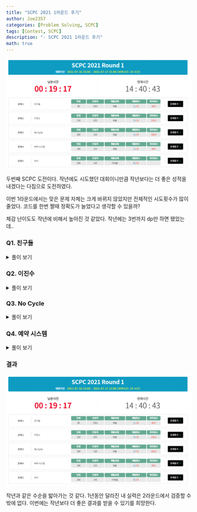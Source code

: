 ```yaml
---
title: "SCPC 2021 1라운드 후기"
author: Joe2357
categories: [Problem Solving, SCPC]
tags: [Contest, SCPC]
description: "- SCPC 2021 1라운드 후기"
math: true
---
```


![scpc 1round_1](https://github.com/Joe2357/Joe2357.github.io/blob/main/assets/img/post/review/scpc/2021/scpc_1.png?raw=true)

두번째 SCPC 도전이다. 작년에도 시도했던 대회이니만큼 작년보다는 더 좋은 성적을 내겠다는 다짐으로 도전하였다.

이번 1라운드에서는 맞은 문제 자체는 크게 바뀌지 않았지만 전체적인 시도횟수가 많이 줄었다. 코드를 한번 짤때 정확도가 늘었다고 생각할 수 있을까?

체감 난이도도 작년에 비해서 높아진 것 같았다. 작년에는 3번까지 dp만 하면 됐었는데..

### Q1. 친구들

<details markdown="1"><summary>풀이 보기</summary>

> 시도 횟수 : 1 / 10  
> 점수 : Pass ( 80 / 80, 0.18134 )

#### 풀이

문제를 처음 보자마자 유니온파인드 문제임을 직감했다. 한 사람이 "이 사람과 나는 친구관계다" 라는 정보를 담은 배열이 주어지고, 그것은 단방향이어도 상관없으므로, 정보가 주어질 때마다 두개의 집합을 합쳐 친구관계를 모아버리면 된다. 끝까지 수행한 이후 남는 집합의 개수가 정답이 된다.

다른 풀이로는 dfs를 이용한 visit를 이용하는 방법이 있다고 한다. 내 방식보다 훨씬 빠른 수행시간을 보일 수 있을 것 같은데, 이후에 재시도할 때 시도해봐야겠다.

#### 소스코드

```c
#include <stdio.h>

typedef char bool;
const bool true = 1;
const bool false = 0;
#define MAX (int)(1e5 + 1)

int parent[MAX];
int input[MAX];
int result;

int find(int x) {
    if (parent[x] == x) {
        return x;
    } else {
        return parent[x] = find(parent[x]);
    }
}

bool merge(int a, int b) {
    int x = find(a), y = find(b);
    if (x == y) {
        return false;
    } else {
        if (x > y) {
            parent[a] = parent[x] = y;
        } else {
            parent[b] = parent[y] = x;
        }
        return true;
    }
}

int main() {
    int testcase;
    scanf("%d", &testcase);
    for (int T = 1; T <= testcase; ++T) {
        int n;
        scanf("%d", &n);
        result = n;
        for (int i = 1; i <= n; ++i) {
            parent[i] = i;
            scanf("%d", input + i);
        }

        for (int i = 1; i <= n; ++i) {
            if (i + input[i] <= n) {
                result -= merge(i, i + input[i]);
            }
        }

        printf("Case #%d\n%d\n", T, result);
    }
    return 0;
}
```

</details>

### Q2. 이진수

<details markdown="1"><summary>풀이 보기</summary>

> 시도 횟수 : 3 / 10  
> 점수 : Pass ( 150 / 150, 0.03875 )

#### 풀이

정확한 풀이방식이 떠오르지 않는다. 수많은 if문에서 볼 수 있듯이, case work로 풀어낸 문제이다.

우선 문제 조건에 따라 정답을 도출하는 경우를 2가지로 나눌 수 있다.

1. $t$가 $n$의 절반보다 작거나 같은 경우
2. $t$가 $n$의 절반보다 큰 경우



우선 1번 상황에서의 풀이 방식은 아래와 같다.

- B의 배열의 값에 따라 A의 배열 값이 정해지는 구간이 존재한다. 그 부분은 값을 미리 지정한다. ( 첫 2개의 for문 )
- 다음으로는 배열을 모두 순회하며 값을 지정한다.
  - 만약 B의 배열 값이 $0$이라면 A에서 그 부분을 지정하는 모든 부분의 값은 $0$이어야한다. ( 다만 범위를 벗어나는 경우 런타임 에러 방지를 위해 미리 범위를 판단한 후 접근하자 )
  - 만약 B의 배열 값이 $1$이라면 그곳을 지정하는 A의 배열 2개의 부분은 아래와 같은 절차를 따른다.
    - 만약 어느 한쪽이 사용 불가능한 위치라면, 다른 부분의 배열 값은 $1$이어야 한다.
    - 만약 어느 한쪽의 배열 값이 $0$으로 지정되었다면, 다른 부분의 배열 값은 $1$이어야 한다.
    - 만약 어느 한쪽의 배열 값이 $1$로 지정되었다면, 다른 부분의 배열 값은 우선 Unknown으로 지정되있는 채로 넘긴다.
    - 만약 두 부분 모두 Unknown이라면 뒷부분의 가능성을 염두에 두고 아래 절차를 따른다.
      - 뒷부분을 이용하여 B의 값을 만드는 부분의 배열 값이 $1$인 경우 뒷부분에 $1$을 제공함으로써 문제의 조건인 **정답 문자열은 항상 최소여야한다**를 유지한다.
      - 만약 뒷부분에서 $0$이 나와 뒤에 $1$을 추가할 수 없는 경우 앞부분에 $1$을 지정한다.



다음으로 2번 상황에서의 풀이 방식은 아래와 같다.

- B의 배열의 값에 따라 A의 배열 값이 정해지는 구간이 존재한다. 그 부분은 값을 미리 지정한다. ( 첫 2개의 for문 )
- 그 이외의 부분은 모두 $0$이어야한다. ( 지정할 수 있는 부분이 없음 )



시도횟수가 3번인데, 처음 2번 경우에서 초반에 모든 정답을 Unknown으로 지정해주는데, 이후 단계에서 이것을 Zero로 바꾸지 않아 `222222`와 같은 답이 출력되어 생긴 문제였다.

#### 소스코드

```c
#include <stdio.h>

typedef char bool;
const bool true = 1;
const bool false = 0;
#define MAX (int)(5e4 + 1)

#define ZERO '0'
#define ONE '1'
#define UNKNOWN '2'

int n;
char A[MAX];
char B[MAX];

bool canPlace(int x) {
    return (0 <= x && x < n);
}

int main() {
    int testcase;
    scanf("%d", &testcase);
    for (int T = 1; T <= testcase; ++T) {
        int t;
        scanf("%d %d", &n, &t);
        scanf("%s", B);
        A[n] = '\0';
        for (int i = 0; i < n; ++i) {
            A[i] = UNKNOWN;
        }

        if (2 * t <= n) {
            for (int i = 0; i < t; ++i) {
                A[i + t] = B[i];
            }
            for (int i = n - t; i < n; ++i) {
                A[i - t] = B[i];
            }
            for (int i = t; i < n - t; ++i) {
                if (B[i] == ZERO) {
                    if (canPlace(i + t)) {
                        A[i + t] = ZERO;
                    }
                    if (canPlace(i - t)) {
                        A[i - t] = ZERO;
                    }
                } else {
                    if (canPlace(i - t)) {
                        if (canPlace(i + t)) {
                            if (A[i + t] == ZERO) {
                                A[i - t] = ONE;
                            } else if (A[i + t] == ONE) {
                            } else {
                                if (A[i - t] == ZERO) {
                                    A[i + t] = ONE;
                                } else if (A[i - t] == ONE) {
                                } else {
                                    int temp = i + 2 * t;
                                    if (!canPlace(temp) || B[temp] == ONE) {
                                        A[i + t] = ONE, A[i - t] = ZERO;
                                    } else {
                                        A[i + t] = ZERO, A[i - t] = ONE;
                                    }
                                }
                            }
                        } else {
                            A[i - t] = ONE;
                        }
                    } else {
                        A[i + t] = ONE;
                    }
                }
            }
            //printf("t : %s\n", A);
            for (int i = 0; i < n; ++i) {
                if (A[i] == UNKNOWN) {
                    A[i] = ZERO;
                }
            }
        } else {
            for (int i = t; i < n; ++i) {
                A[i - t] = B[i];
            }
            for (int i = 0; i < n - t; ++i) {
                A[i + t] = B[i];
            }
            for (int i = 0; i < n; ++i) {
                if (A[i] == UNKNOWN) {
                    A[i] = ZERO;
                }
            }
        }

        printf("Case #%d\n%s\n", T, A);
    }
    return 0;
}
```

</details>

### Q3. No Cycle

<details markdown="1"><summary>풀이 보기</summary>

> 시도 횟수 : 2 / 10  
> 점수 : Pass ( 180 / 180, 0.60013 )

#### 풀이

사이클이 생기지 않도록 간선의 방향을 정하는 문제이다.

이 풀이에서 사용하는 기본적인 알고리즘은 [플로이드 워셜](https://joe2357.github.io/posts/Shortest-Path/#%ED%94%8C%EB%A1%9C%EC%9D%B4%EB%93%9C-%EC%9B%8C%EC%85%9C-%EC%95%8C%EA%B3%A0%EB%A6%AC%EC%A6%98) 알고리즘을 개량한 것이다. bool 형식의 matrix는 2차원 배열로 지정하고, 아래와 같은 의미를 가지고 있게 설계했다.

- `matrix[i][j]`가 $0$이라면, $i \rightarrow j$ 로 가는 경로가 존재하지 않는다.
- `matrix[i][j]`가 $1$이라면, $i \rightarrow j$ 로 가는 경로가 존재한다.

풀이법은 아래와 같은 순서를 따랐다.

- 먼저 matrix 배열을 초기화한다. 모든 위치에서 다른 위치로 가는 경우는 존재하지 않고, 자신으로 가는 경로는 존재한다고 지정한다.
- 이미 방향이 지정된 간선들을 입력받는다. 그 간선들에 대해서는 matrix의 값을 업데이트한다.
- 방향이 지정되지 않은 간선들의 입력을 받는다. 그 중에서 **이미 간선의 방향이 정해져야하는 간선들의 값은 미리 지정한다**. 이 값은 ret 문자열에 지정해둔다.
- matrix의 값을 모두 업데이트한다. i -> j 로 가는 경로가 있다면 모든 부분의 값을 true로 바꿔주어야한다.
- 방향이 지정되지 않은 간선이 존재하는 경우 계속 반복한다.
  - 모든 간선에 대해서 방향이 지정 가능한지 판단한다. 판단하는 방법은 <u>반대의 간선을 추가하면 사이클이 발생하는가</u>에 대한 여부이다.
  - 만약 한번의 반복에서 방향이 지정되는 간선이 없는 경우, 두 개의 집합이 서로 묶이지 않은 경우이고, 이 경우에는 아무 간선이나 아무 방향으로 설치하더라도 사이클이 발생하지 않는다. 문제에서 주어진 조건에서 정답 문자열은 항상 최소의 값을 가져야하므로, **방향이 지정되지 않은 가장 빠른 간선의 방향을 정방향으로 지정**하는 것으로 조건을 유지하자.
    - 이 때 지정한 간선에 의해 matrix의 값이 바뀌어야하므로 추가로 업데이트해준다.
- 전체 결과를 출력한다.

시간복잡도 $O(N^3)$에 돌아가지 않을 것이라는 편견에 사로잡혀 바로 시도하지 않았는데, 이럴줄 알았으면 빠르게 시도하고 4번 문제를 풀었으면 좋은 결과를 가지지 않았을까 후회하고 있다.

#### 소스코드

```c
#include <stdio.h>

typedef struct Path {
    int s, e;
} PT;

typedef char bool;
const bool true = 1;
const bool false = 0;
#define RIGHT '0'
#define BACK '1'
#define UNKNOWN '2'

#define MAX 500 + 1

bool matrix[MAX][MAX + 1];
PT path[2000];
char ret[2001];
int n, m, k;

int main() {
    int testcase;
    scanf("%d", &testcase);
    for (int T = 1; T <= testcase; ++T) {
        scanf("%d %d %d", &n, &m, &k);
        for (int i = 1; i <= n; ++i) {
            for (int j = 1; j <= n; ++j) {
                matrix[i][j] = (i == j);
            }
        }
        for (int i = 0; i < m; ++i) {
            int a, b;
            scanf("%d %d", &a, &b);
            matrix[a][b] = true;
        }
        ret[k] = '\0';
        int unknown = 0;
        for (int i = 0; i < k; ++i) {
            int a, b;
            scanf("%d %d", &a, &b);
            path[i] = (PT){a, b};
            if (matrix[a][b] == true) {
                ret[i] = RIGHT;
            } else if (matrix[b][a] == true) {
                ret[i] = BACK;
            } else {
                ret[i] = UNKNOWN;
                ++unknown;
            }
        }

        for (int i = 1; i <= n; ++i) {
            for (int j = 1; j <= n; ++j) {
                for (int k = 1; k <= n; ++k) {
                    matrix[j][k] |= (matrix[j][i] && matrix[i][k]);
                }
            }
        }

        while (unknown > 0) {
            bool isChanged = false;
            for (int i = 0; i < k; ++i) {
                if (ret[i] == UNKNOWN) {
                    if (matrix[path[i].s][path[i].e] == true) {
                        ret[i] = RIGHT;
                        isChanged = true;
                        --unknown;
                    } else if (matrix[path[i].e][path[i].s] == true) {
                        ret[i] = BACK;
                        isChanged = true;
                        --unknown;
                    } else {
                    }
                }
            }

            if (!isChanged) {
                for (int i = 0; i < k; ++i) {
                    if (ret[i] == UNKNOWN) {
                        --unknown;
                        ret[i] = RIGHT;

                        for (int j = 1; j <= n; ++j) {
                            if (matrix[j][path[i].s] == true) {
                                matrix[j][path[i].e] = true;
                                for (int k = 1; k <= n; ++k) {
                                    if (matrix[path[i].e][k] == true) {
                                        matrix[j][k] = true;
                                    }
                                }
                            }
                        }
                        break;
                    }
                }
            }
        }

        printf("Case #%d\n%s\n", T, ret);
    }
    return 0;
}
```

</details>

### Q4. 예약 시스템

<details markdown="1"><summary>풀이 보기</summary>

> 시도 횟수 : 2 / 10  
> 점수 : Pass ( 88 / 190, 1.23966 )

#### 풀이

전체 테스트케이스는 맞지 못했지만 부분점수를 받은 문제이다. 이 문제의 테스트케이스는 아래와 같았다. 체크표시는 성공한 케이스.

- [x] 모든 손님 집합의 원소 수가 짝수인 경우
- [x] 모든 손님 집합의 원소 수가 홀수인 경우
- [ ] 손님 집합의 원소 수가 섞여있는 경우

우선 모든 손님 집합의 정보를 기록한다. 다만 기록하는 과정은 아래와 같다.

- 원소의 개수가 홀수인 경우 / 짝수인 경우를 따로 기록한다.
- 원소의 숫자들을 저장할 때에는 그 중에서 가장 작은 값을 가지는 4개의 수만을 기록한다. 계산에는 이 4개의 숫자만을 사용할 것이다.

이후 먼저 모든 값을 더하여 기록한다. 이 때 짝수는 모든 수를 1번씩, 홀수는 모든 수를 1번씩에 추가로 가장 작은 수를 한번 더 사용해야한다. ( 모양에 따른 추가 간섭 발생 )

이후 모든 홀수원소는 합쳐 짝수 블럭으로 변환하였다. 변환할 때에는 가장 큰 수 2개를 가장자리로 보내고 합쳐서 추가하였다.

이후에는 가장 큰 원소를 가진 2개의 블럭을 가장자리로 보내 결과값을 가장 작게 조절한다. 풀이에는 모든 블럭을 정렬하여 구했다.

홀수 + 짝수의 경우가 제대로 구현되지 않은 것이 만점을 받지 못한 원인인 것 같다. 3번을 빨리 풀었으면 원인을 찾아 시도해볼 수 있었을 것 같은데 많이 아쉽다.

#### 소스코드

```c
#include <stdio.h>

typedef struct Node {
    int minA[4];
} Node;

#define MAX_NUM (int)1e5
#define MAX_GROUP (int)2e4
int input[MAX_NUM];
Node even[MAX_GROUP + 10000];
int even_len;
Node odd[MAX_GROUP];
int odd_len;
int n, m;
long long result;

int cmp1(int* a, int* b) {
    return *a > *b;
}
int cmp2(Node* a, Node* b) {
    return (a->minA[2] + a->minA[3]) > (b->minA[2] + b->minA[3]);
}

int main() {
    int testcase;
    scanf("%d", &testcase);
    for (int T = 1; T <= testcase; ++T) {
        scanf("%d %d", &n, &m);
        result = 0, even_len = 0, odd_len = 0;
        for (int i = 0; i < n; ++i) {
            int a;
            scanf("%d", &a);
            for (int j = 0; j < a; ++j) {
                scanf("%d", input + j);
            }
            qsort(input, a, sizeof(int), cmp1);
            if (a & 1) {
                odd[odd_len++] = (Node){ {input[0], input[1], input[2], input[3]} };
                result += (input[0] + input[1] + input[2] + input[3]);
                result += input[0];
            } else {
                even[even_len++] = (Node){ {input[0], input[1], input[2], input[3]} };
                result += (input[0] + input[1] + input[2] + input[3]);
            }
        }
        qsort(odd, odd_len, sizeof(Node), cmp2);
        int temp = odd_len >> 1;
        for (int i = 0; i < temp; ++i) {
            input[0] = odd[i].minA[2], input[1] = odd[i].minA[3], input[2] = odd[odd_len - i - 1].minA[2], input[3] = odd[odd_len - i - 1].minA[3];
            qsort(input, 4, sizeof(int), cmp1);
            even[even_len++] = (Node){ {input[0], input[1], input[2], input[3]} };
        }

        if (even_len == 1) {
            result -= (even[0].minA[0] + even[0].minA[1] + even[0].minA[2] + even[0].minA[3]);
        } else {
            qsort(even, even_len, sizeof(Node), cmp2);
            result -= (even[even_len - 1].minA[3] + even[even_len - 1].minA[2] + even[even_len - 2].minA[3] + even[even_len - 2].minA[2]);
        }
        printf("Case #%d\n%lld\n", T, result);
    }
    return 0;
}
```

</details>

### 결과

![scpc 1round_2](https://github.com/Joe2357/Joe2357.github.io/blob/main/assets/img/post/review/scpc/2021/scpc_1.png?raw=true)

작년과 같은 수순을 밟아가는 것 같다. 1년동안 달라진 내 실력은 2라운드에서 검증할 수밖에 없다. 이번에는 작년보다 더 좋은 결과를 받을 수 있기를 희망한다.

